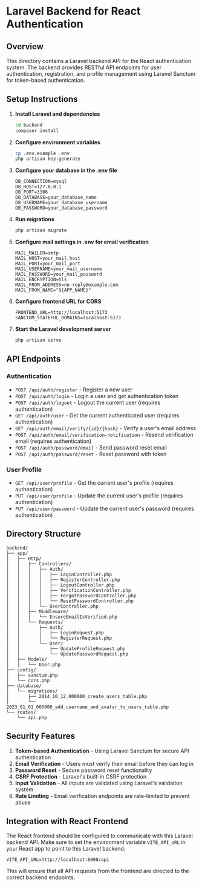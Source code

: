 # Laravel Backend for React Authentication

## Overview

This directory contains a Laravel backend API for the React authentication system. The backend provides RESTful API endpoints for user authentication, registration, and profile management using Laravel Sanctum for token-based authentication.

## Setup Instructions

1. **Install Laravel and dependencies**

   ```bash
   cd backend
   composer install
   ```

2. **Configure environment variables**

   ```bash
   cp .env.example .env
   php artisan key:generate
   ```

3. **Configure your database in the .env file**

   ```
   DB_CONNECTION=mysql
   DB_HOST=127.0.0.1
   DB_PORT=3306
   DB_DATABASE=your_database_name
   DB_USERNAME=your_database_username
   DB_PASSWORD=your_database_password
   ```

4. **Run migrations**

   ```bash
   php artisan migrate
   ```

5. **Configure mail settings in .env for email verification**

   ```
   MAIL_MAILER=smtp
   MAIL_HOST=your_mail_host
   MAIL_PORT=your_mail_port
   MAIL_USERNAME=your_mail_username
   MAIL_PASSWORD=your_mail_password
   MAIL_ENCRYPTION=tls
   MAIL_FROM_ADDRESS=no-reply@example.com
   MAIL_FROM_NAME="${APP_NAME}"
   ```

6. **Configure frontend URL for CORS**

   ```
   FRONTEND_URL=http://localhost:5173
   SANCTUM_STATEFUL_DOMAINS=localhost:5173
   ```

7. **Start the Laravel development server**

   ```bash
   php artisan serve
   ```

## API Endpoints

### Authentication

- `POST /api/auth/register` - Register a new user
- `POST /api/auth/login` - Login a user and get authentication token
- `POST /api/auth/logout` - Logout the current user (requires authentication)
- `GET /api/auth/user` - Get the current authenticated user (requires authentication)
- `GET /api/auth/email/verify/{id}/{hash}` - Verify a user's email address
- `POST /api/auth/email/verification-notification` - Resend verification email (requires authentication)
- `POST /api/auth/password/email` - Send password reset email
- `POST /api/auth/password/reset` - Reset password with token

### User Profile

- `GET /api/user/profile` - Get the current user's profile (requires authentication)
- `PUT /api/user/profile` - Update the current user's profile (requires authentication)
- `PUT /api/user/password` - Update the current user's password (requires authentication)

## Directory Structure

```
backend/
├── app/
│   ├── Http/
│   │   ├── Controllers/
│   │   │   ├── Auth/
│   │   │   │   ├── LoginController.php
│   │   │   │   ├── RegisterController.php
│   │   │   │   ├── LogoutController.php
│   │   │   │   ├── VerificationController.php
│   │   │   │   ├── ForgotPasswordController.php
│   │   │   │   └── ResetPasswordController.php
│   │   │   └── UserController.php
│   │   ├── Middleware/
│   │   │   └── EnsureEmailIsVerified.php
│   │   └── Requests/
│   │       ├── Auth/
│   │       │   ├── LoginRequest.php
│   │       │   └── RegisterRequest.php
│   │       └── User/
│   │           ├── UpdateProfileRequest.php
│   │           └── UpdatePasswordRequest.php
│   ├── Models/
│   │   └── User.php
├── config/
│   ├── sanctum.php
│   └── cors.php
├── database/
│   └── migrations/
│       ├── 2014_10_12_000000_create_users_table.php
│       └── 2023_01_01_000000_add_username_and_avatar_to_users_table.php
└── routes/
    └── api.php
```

## Security Features

1. **Token-based Authentication** - Using Laravel Sanctum for secure API authentication
2. **Email Verification** - Users must verify their email before they can log in
3. **Password Reset** - Secure password reset functionality
4. **CSRF Protection** - Laravel's built-in CSRF protection
5. **Input Validation** - All inputs are validated using Laravel's validation system
6. **Rate Limiting** - Email verification endpoints are rate-limited to prevent abuse

## Integration with React Frontend

The React frontend should be configured to communicate with this Laravel backend API. Make sure to set the environment variable `VITE_API_URL` in your React app to point to this Laravel backend:

```
VITE_API_URL=http://localhost:8000/api
```

This will ensure that all API requests from the frontend are directed to the correct backend endpoints.
